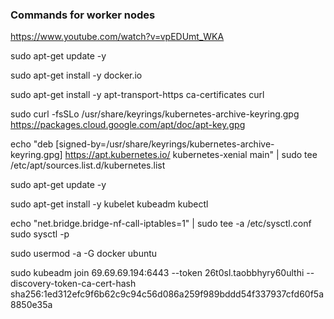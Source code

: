 ### Commands for worker nodes

https://www.youtube.com/watch?v=vpEDUmt_WKA

sudo apt-get update -y

sudo apt-get install -y docker.io

sudo apt-get install -y apt-transport-https ca-certificates curl

sudo curl -fsSLo /usr/share/keyrings/kubernetes-archive-keyring.gpg https://packages.cloud.google.com/apt/doc/apt-key.gpg

echo "deb [signed-by=/usr/share/keyrings/kubernetes-archive-keyring.gpg] https://apt.kubernetes.io/ kubernetes-xenial main" | sudo tee /etc/apt/sources.list.d/kubernetes.list

sudo apt-get update -y

sudo apt-get install -y kubelet kubeadm kubectl

echo "net.bridge.bridge-nf-call-iptables=1" | sudo tee -a /etc/sysctl.conf
sudo sysctl -p

sudo usermod -a -G docker ubuntu

sudo kubeadm join 69.69.69.194:6443 --token 26t0sl.taobbhyry60ulthi --discovery-token-ca-cert-hash sha256:1ed312efc9f6b62c9c94c56d086a259f989bddd54f337937cfd60f5a8850e35a
